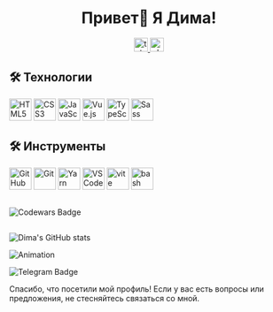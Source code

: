 <h1 align="center">Привет👋 Я Дима!</h1>

<div align="center">
  <a href="https://t.me/biskv" target="_blank">
    <img src="https://img.shields.io/static/v1?message=Telegram&logo=telegram&label=&color=2CA5E0&logoColor=white&labelColor=&style=for-the-badge" height="25" alt="telegram logo"  />
  </a>
   <a href="https://vk.com/biskv" target="_blank">
    <img src="https://img.shields.io/static/v1?message=VK&logo=vk&label=&color=0077FF&logoColor=white&labelColor=&style=for-the-badge" height="25" alt="vk logo" />
  </a>
</div>

## 🛠️ Технологии

<p>
  <img src="https://cdn.jsdelivr.net/gh/devicons/devicon/icons/html5/html5-original.svg" width="40" height="40" alt="HTML5" />
  <img src="https://cdn.jsdelivr.net/gh/devicons/devicon/icons/css3/css3-original.svg" width="40" height="40" alt="CSS3" />
    <img src="https://cdn.jsdelivr.net/gh/devicons/devicon/icons/javascript/javascript-original.svg" width="40" height="40" alt="JavaScript" />
  <img src="https://cdn.jsdelivr.net/gh/devicons/devicon/icons/vuejs/vuejs-original.svg" width="40" height="40" alt="Vue.js" />
  <img src="https://cdn.jsdelivr.net/gh/devicons/devicon/icons/typescript/typescript-original.svg" width="40" height="40" alt="TypeScript" />
  <img src="https://cdn.jsdelivr.net/gh/devicons/devicon/icons/sass/sass-original.svg" width="40" height="40" alt="Sass" />

</p>

## 🛠️ Инструменты

<p>
  <img src="https://cdn.jsdelivr.net/gh/devicons/devicon/icons/github/github-original.svg" width="40" height="40" alt="GitHub" />
  <img src="https://cdn.jsdelivr.net/gh/devicons/devicon/icons/git/git-original.svg" width="40" height="40" alt="Git" />
  <img src="https://cdn.jsdelivr.net/gh/devicons/devicon/icons/yarn/yarn-original.svg" width="40" height="40" alt="Yarn" />
  <img src="https://cdn.jsdelivr.net/gh/devicons/devicon/icons/vscode/vscode-original.svg" width="40" height="40" alt="VS Code" />
    <img src="https://skillicons.dev/icons?i=vite" height="40" alt="vite logo"  />
    <img src="https://cdn.simpleicons.org/gnubash/4EAA25" height="40" alt="bash logo"  />

</p>

##

![Codewars Badge](https://www.codewars.com/users/biskvitonchik/badges/large)

##

![Dima's GitHub stats](https://github-readme-stats.vercel.app/api?username=biskvitonchik&show_icons=true&theme=radical)

![Animation](https://media.giphy.com/media/13HgwGsXF0aiGY/giphy.gif)

![Telegram Badge](https://img.shields.io/badge/Telegram-biskv-2CA5E0?style=flat&logo=telegram&logoColor=white)

Спасибо, что посетили мой профиль! Если у вас есть вопросы или предложения, не стесняйтесь связаться со мной.
